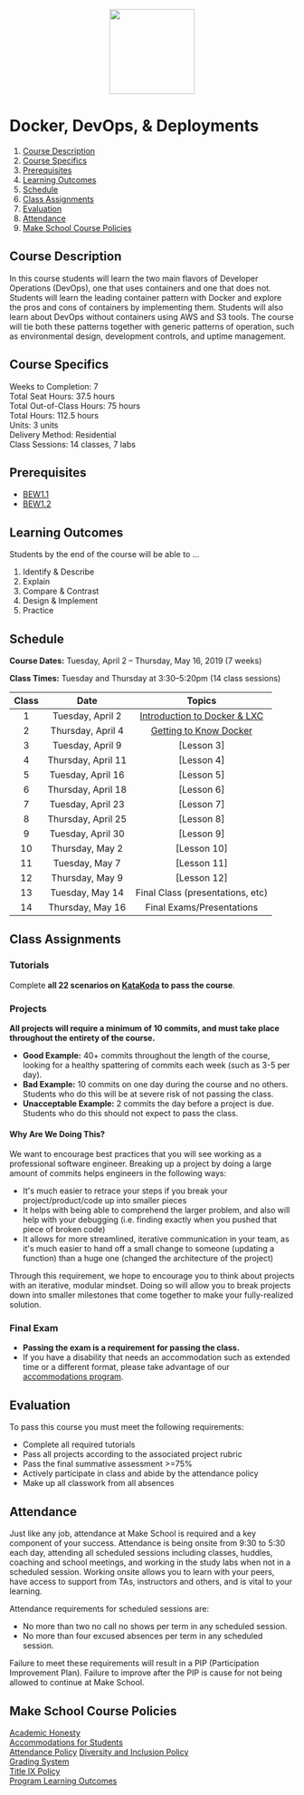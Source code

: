 <p align="center">
  <img src="Images/docker.svg" height="150">
</p>

# Docker, DevOps, & Deployments

1. [Course Description](#course-description)
2. [Course Specifics](#course-specifics)
3. [Prerequisites](#prerequisites)
4. [Learning Outcomes](#learning-outcomes)
5. [Schedule](#schedule)
6. [Class Assignments](#class-assignments)
7. [Evaluation](#evaluation)
8. [Attendance](#attendance)
9. [Make School Course Policies](#make-school-course-policies)

## Course Description

In this course students will learn the two main flavors of Developer Operations (DevOps), one that uses containers and one that does not. Students will learn the leading container pattern with Docker and explore the pros and cons of containers by implementing them. Students will also learn about DevOps without containers using AWS and S3 tools. The course will tie both these patterns together with generic patterns of operation, such as environmental design, development controls, and uptime management.

## Course Specifics

Weeks to Completion:  7 <br>
Total Seat Hours:  37.5 hours <br>
Total Out-of-Class Hours: 75 hours <br>
Total Hours: 112.5 hours <br>
Units:  3 units <br>
Delivery Method:  Residential <br>
Class Sessions:  14 classes, 7 labs

## Prerequisites

- [BEW1.1](https://make.sc/bew1-1)
- [BEW1.2](https://make.sc/bew1-2)

## Learning Outcomes

Students by the end of the course will be able to ...

1. Identify & Describe
2. Explain
3. Compare & Contrast
4. Design & Implement
5. Practice

## Schedule

**Course Dates:** Tuesday, April 2 – Thursday, May 16, 2019 (7 weeks)

**Class Times:** Tuesday and Thursday at 3:30–5:20pm (14 class sessions)

| Class |          Date          |                 Topics                  |
|:-----:|:----------------------:|:---------------------------------------:|
|  1 |  Tuesday, April 2                        | [Introduction to Docker & LXC](Lessons/Lessson1.md) |
|  2 |  Thursday, April 4                       | [Getting to Know Docker](Lessons/Lesson2.md) |
|  3 |  Tuesday, April 9                        | [Lesson 3] |
|  4 |  Thursday, April 11                      | [Lesson 4] |
|  5 |  Tuesday, April 16                       | [Lesson 5] |
|  6 |  Thursday, April 18                      | [Lesson 6] |
|  7 |  Tuesday, April 23                       | [Lesson 7] |
|  8 |  Thursday, April 25                      | [Lesson 8] |
|  9 |  Tuesday, April 30                       | [Lesson 9] |
| 10 |  Thursday, May 2                         | [Lesson 10] |
| 11 |  Tuesday, May 7                          | [Lesson 11] |
| 12 |  Thursday, May 9                         | [Lesson 12] |
| 13 |  Tuesday, May 14                         | Final Class (presentations, etc) |
| 14 |  Thursday, May 16                        | Final Exams/Presentations |

## Class Assignments

### Tutorials

Complete **all 22 scenarios on [KataKoda](https://www.katacoda.com/courses/docker) to pass the course**.

### Projects

 <!-- - [Sample Project](Sample_Project.md)
    -   [Sample Project Rubric](Sample_Rubric.md) -->

**All projects will require a minimum of 10 commits, and must take place throughout the entirety of the course.**

- **Good Example:** 40+ commits throughout the length of the course, looking for a healthy spattering of commits each week (such as 3-5 per day).
- **Bad Example:** 10 commits on one day during the course and no others. Students who do this will be at severe risk of not passing the class.
- **Unacceptable Example:** 2 commits the day before a project is due. Students who do this should not expect to pass the class.

#### Why Are We Doing This?

We want to encourage best practices that you will see working as a professional software engineer. Breaking up a project by doing a large amount of commits helps engineers in the following ways:

- It's much easier to retrace your steps if you break your project/product/code up into smaller pieces
- It helps with being able to comprehend the larger problem, and also will help with your debugging (i.e. finding exactly when you pushed that piece of broken code)
- It allows for more streamlined, iterative communication in your team, as it's much easier to hand off a small change to someone (updating a function) than a huge one (changed the architecture of the project)

Through this requirement, we hope to encourage you to think about projects with an iterative, modular mindset. Doing so will allow you to break projects down into smaller milestones that come together to make your fully-realized solution.

### Final Exam

- **Passing the exam is a requirement for passing the class.**
- If you have a disability that needs an accommodation such as extended time or a different format, please take advantage of our [accommodations program](make.sc/disability-policy).

## Evaluation

To pass this course you must meet the following requirements:

- Complete all required tutorials
- Pass all projects according to the associated project rubric
- Pass the final summative assessment >=75%
- Actively participate in class and abide by the attendance policy
- Make up all classwork from all absences

## Attendance

Just like any job, attendance at Make School is required and a key component of your success. Attendance is being onsite from 9:30 to 5:30 each day, attending all scheduled sessions including classes, huddles, coaching and school meetings, and working in the study labs when not in a scheduled session. Working onsite allows you to learn with your peers, have access to support from TAs, instructors and others, and is vital to your learning.

Attendance requirements for scheduled sessions are:

- No more than two no call no shows per term in any scheduled session.
- No more than four excused absences per term in any scheduled session.

Failure to meet these requirements will result in a PIP (Participation Improvement Plan). Failure to improve after the PIP is cause for not being allowed to continue at Make School.

## Make School Course Policies

[Academic Honesty](https://make.sc/academic-honesty)<br>
[Accommodations for Students](https://make.sc/accommodations-for-students)<br>
[Attendance Policy](https://make.sc/attendance-policy)
[Diversity and Inclusion Policy](https://make.sc/diversity-and-inclusion-policy)<br>
[Grading System](https://make.sc/grading-system)
<br>
[Title IX Policy](https://make.sc/title-ix-policy)<br>
[Program Learning Outcomes](https://make.sc/program-learning-outcomes)
